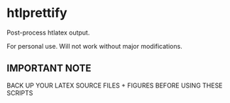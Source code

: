 # htlprettify

Post-process htlatex output.

For personal use. Will not work without major modifications.

## IMPORTANT NOTE

BACK UP YOUR LATEX SOURCE FILES + FIGURES BEFORE USING THESE SCRIPTS
